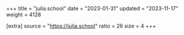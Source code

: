 +++
title = "julia.school"
date = "2023-01-31"
updated = "2023-11-17"
weight = 4128

[extra]
source = "https://julia.school"
ratio = 26
size = 4
+++
